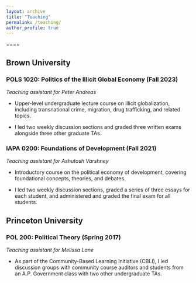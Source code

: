 ```yaml
---
layout: archive
title: "Teaching"
permalink: /teaching/
author_profile: true
---
```


==== 
## Brown University

### POLS 1020: Politics of the Illicit Global Economy (Fall 2023)

*Teaching assistant for Peter Andreas*

- Upper-level undergraduate lecture course on illicit globalization, including transnational crime, migration, drug trafficking, and related topics. 

- I led two weekly discussion sections and graded three written exams alongside three other graduate TAs.

### IAPA 0200: Foundations of Development (Fall 2021)

*Teaching assistant for Ashutosh Varshney*


- Introductory course on the political economy of development, covering foundational concepts, theories, and debates. 

- I led two weekly discussion sections, graded a series of three essays for each student, and administered and graded the final exam for all students.

## Princeton University 

### POL 200: Political Theory (Spring 2017)

*Teaching assistant for Melissa Lane*

- As part of the Community-Based Learning Initiative (CBLI), I led discussion groups with community course auditors and students from an A.P. Government class with two other undergraduate TAs.

